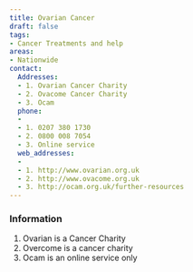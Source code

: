 ```yaml
---
title: Ovarian Cancer
draft: false
tags:
- Cancer Treatments and help
areas:
- Nationwide
contact:
  Addresses:
  - 1. Ovarian Cancer Charity
  - 2. Ovacome Cancer Charity
  - 3. Ocam
  phone:
  -  
  - 1. 0207 380 1730
  - 2. 0800 008 7054
  - 3. Online service
  web_addresses:
  -  
  - 1. http://www.ovarian.org.uk
  - 2. http://www.ovacome.org.uk
  - 3. http://ocam.org.uk/further-resources
---
```


### Information
1. Ovarian is a Cancer Charity
2. Overcome is a cancer charity
3. Ocam is an online service only